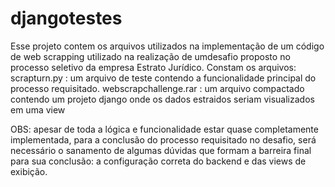 # djangotestes
Esse projeto contem os arquivos utilizados na implementação de um código de web scrapping utilizado na realização de umdesafio proposto no processo seletivo da empresa Estrato Jurídico.
Constam os arquivos:
scrapturn.py : um arquivo de teste contendo a funcionalidade principal do processo requisitado.
webscrapchallenge.rar : um arquivo compactado contendo um projeto django onde os dados estraidos seriam visualizados em uma view

OBS: apesar de toda a lógica e funcionalidade estar quase completamente implementada, para a conclusão do processo requisitado no desafio, será necessário o sanamento de algumas dúvidas que formam a barreira final para sua conclusão: a configuração correta do backend e das views de exibição.


